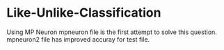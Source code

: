 # Like-Unlike-Classification
Using MP Neuron
mpneuron file is the first attempt to solve this question.
mpneuron2 file has improved accuray for test file.

